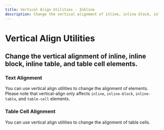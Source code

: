 ```yaml
---
title: Vertical Align Utilities - Inkline
description: Change the vertical alignment of inline, inline block, inline table, and table cell elements. 
---
```


<script setup>
import {
    VerticalAlignBasicExample,
    VerticalAlignTableExample
} from '@inkline/inkline/stories/utilities/vertical-align/index.mjs';
import { default as VerticalAlignBasicExampleHTML } from '@inkline/inkline/stories/utilities/vertical-align/basic.html?raw';
import { default as VerticalAlignTableExampleHTML } from '@inkline/inkline/stories/utilities/vertical-align/table.html?raw';
</script>

# Vertical Align Utilities

## Change the vertical alignment of inline, inline block, inline table, and table cell elements. 

### Text Alignment
You can use vertical align utilities to change the alignment of elements. Please note that vertical-align only affects `inline`, `inline-block`, `inline-table`, and `table-cell` elements.

<example :component="VerticalAlignBasicExample" :html="VerticalAlignBasicExampleHTML"></example>

### Table Cell Alignment
You can use vertical align utilities to change the alignment of table cells.

<example :component="VerticalAlignTableExample" :html="VerticalAlignTableExampleHTML"></example>
